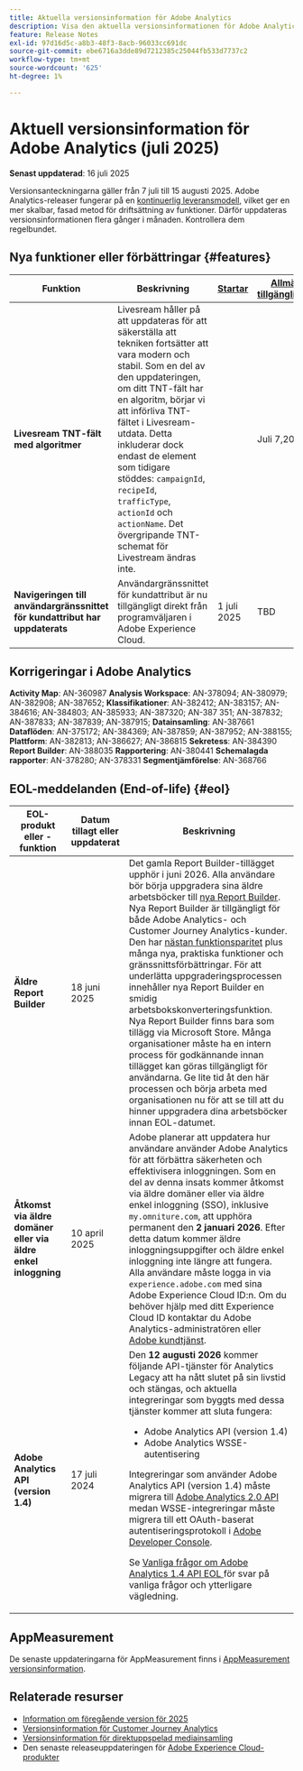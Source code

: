 ```yaml
---
title: Aktuella versionsinformation för Adobe Analytics
description: Visa den aktuella versionsinformationen för Adobe Analytics
feature: Release Notes
exl-id: 97d16d5c-a8b3-48f3-8acb-96033cc691dc
source-git-commit: ebe6716a3dde89d7212385c25044fb533d7737c2
workflow-type: tm+mt
source-wordcount: '625'
ht-degree: 1%

---
```


# Aktuell versionsinformation för Adobe Analytics (juli 2025)

**Senast uppdaterad**: 16 juli 2025

Versionsanteckningarna gäller från 7 juli till 15 augusti 2025. Adobe Analytics-releaser fungerar på en [kontinuerlig leveransmodell](releases.md), vilket ger en mer skalbar, fasad metod för driftsättning av funktioner. Därför uppdateras versionsinformationen flera gånger i månaden. Kontrollera dem regelbundet.

## Nya funktioner eller förbättringar {#features}

| Funktion | Beskrivning | [Startar](releases.md) | [Allmän tillgänglighet](releases.md) |
| ----------- | ---------- | ------- | ---- |
| **Livesream TNT-fält med algoritmer** | Livesream håller på att uppdateras för att säkerställa att tekniken fortsätter att vara modern och stabil. Som en del av den uppdateringen, om ditt TNT-fält har en algoritm, börjar vi att införliva TNT-fältet i Livesream-utdata. Detta inkluderar dock endast de element som tidigare stöddes: `campaignId`, `recipeId`, `trafficType`, `actionId` och `actionName`. Det övergripande TNT-schemat för Livestream ändras inte. |   | Juli 7,2025 |
| **Navigeringen till användargränssnittet för kundattribut har uppdaterats** | Användargränssnittet för kundattribut är nu tillgängligt direkt från programväljaren i Adobe Experience Cloud. | 1 juli 2025 | TBD |

## Korrigeringar i Adobe Analytics

**Activity Map**: AN-360987
**Analysis Workspace**: AN-378094; AN-380979; AN-382908; AN-387652;
**Klassifikationer**: AN-382412; AN-383157; AN-384616; AN-384803; AN-385933; AN-387320; AN-387 351; AN-387832; AN-387833; AN-387839; AN-387915;
**Datainsamling**: AN-387661
**Dataflöden**: AN-375172; AN-384369; AN-387859; AN-387952; AN-388155;
**Plattform**: AN-382813; AN-386627; AN-386815
**Sekretess**: AN-384390
**Report Builder**: AN-388035
**Rapportering**: AN-380441
**Schemalagda rapporter**: AN-378280; AN-378331
**Segmentjämförelse**: AN-368766


## EOL-meddelanden (End-of-life) {#eol}

| EOL-produkt eller -funktion | Datum tillagt eller uppdaterat | Beskrivning |
| --- | --- | --- |
| **Äldre Report Builder** | 18 juni 2025 | Det gamla Report Builder-tillägget upphör i juni 2026. Alla användare bör börja uppgradera sina äldre arbetsböcker till [nya Report Builder](https://experienceleague.adobe.com/sv/docs/analytics/analyze/report-builder/rb-overview). Nya Report Builder är tillgängligt för både Adobe Analytics- och Customer Journey Analytics-kunder. Den har [nästan funktionsparitet](https://experienceleague.adobe.com/sv/docs/analytics/analyze/report-builder/convert-workbooks#unsupported) plus många nya, praktiska funktioner och gränssnittsförbättringar. För att underlätta uppgraderingsprocessen innehåller nya Report Builder en smidig arbetsbokskonverteringsfunktion. Nya Report Builder finns bara som tillägg via Microsoft Store. Många organisationer måste ha en intern process för godkännande innan tillägget kan göras tillgängligt för användarna. Ge lite tid åt den här processen och börja arbeta med organisationen nu för att se till att du hinner uppgradera dina arbetsböcker innan EOL-datumet. |
| **Åtkomst via äldre domäner eller via äldre enkel inloggning** | 10 april 2025 | Adobe planerar att uppdatera hur användare använder Adobe Analytics för att förbättra säkerheten och effektivisera inloggningen. Som en del av denna insats kommer åtkomst via äldre domäner eller via äldre enkel inloggning (SSO), inklusive `my.omniture.com`, att upphöra permanent den **2 januari 2026**. Efter detta datum kommer äldre inloggningsuppgifter och äldre enkel inloggning inte längre att fungera. Alla användare måste logga in via `experience.adobe.com` med sina Adobe Experience Cloud ID:n. Om du behöver hjälp med ditt Experience Cloud ID kontaktar du Adobe Analytics-administratören eller [Adobe kundtjänst](https://helpx.adobe.com/se/contact.html). |
| **Adobe Analytics API (version 1.4)** | 17 juli 2024 | Den **12 augusti 2026** kommer följande API-tjänster för Analytics Legacy att ha nått slutet på sin livstid och stängas, och aktuella integreringar som byggts med dessa tjänster kommer att sluta fungera:<ul><li>Adobe Analytics API (version 1.4)</li><li>Adobe Analytics WSSE-autentisering</li></ul><p>Integreringar som använder Adobe Analytics API (version 1.4) måste migrera till [Adobe Analytics 2.0 API](https://developer.adobe.com/analytics-apis/docs/2.0/) medan WSSE-integreringar måste migrera till ett OAuth-baserat autentiseringsprotokoll i [Adobe Developer Console](https://developer.adobe.com/console).</p><p>Se [Vanliga frågor om Adobe Analytics 1.4 API EOL ](/help/admin/c-admin-api/c-admin-14-api-eol.md) för svar på vanliga frågor och ytterligare vägledning.</p> |


## AppMeasurement

De senaste uppdateringarna för AppMeasurement finns i [AppMeasurement versionsinformation](https://github.com/adobe/appmeasurement/releases).


## Relaterade resurser

* [Information om föregående version för 2025](/help/release-notes/2025.md)
* [Versionsinformation för Customer Journey Analytics](https://experienceleague.adobe.com/docs/analytics-platform/using/releases/latest.html?lang=sv-SE)
* [Versionsinformation för direktuppspelad mediainsamling](https://experienceleague.adobe.com/docs/media-analytics/using/additional-resources/release-notes.html?lang=sv-SE)
* Den senaste releaseuppdateringen för [Adobe Experience Cloud-produkter](https://business.adobe.com/products/adobe-experience-cloud-products.html)
